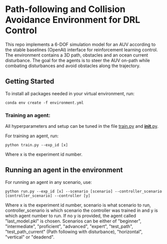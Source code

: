 # Path-following and Collision Avoidance Environment for DRL Control

This repo implements a 6-DOF simulation model for an AUV according to the stable baselines (OpenAI) interface for reinforcement learning control. The environment contains a 3D path, obstacles and an ocean current disturbance. The goal for the agents is to steer the AUV on-path while combating disturbances and avoid obstacles along the trajectory. 

## Getting Started

To install all packages needed in your virtual environment, run:

```
conda env create -f environment.yml
```
 
### Training an agent:

All hyperparameters and setup can be tuned in the file [train.py](https://github.com/simentha/gym-auv/blob/master/train3d.py) and [__init__.py](https://github.com/simentha/gym-auv/blob/master/gym_auv/__init__.py).

For training an agent, run:

```
python train.py --exp_id [x]
```

Where x is the experiment id number. 


## Running an agent in the environment

For running an agent in any scenario, use:

```
python run.py --exp_id [x] --scenario [scenario] --controller_scenario [controller_scenario] --controller [y]
```

Where x is the experiment id number, scenario is what scenario to run, controller_scenario is which scenario the controller was trained in and y is
which agent number to run. If no y is provided, the agent called "last_model.pkl" is chosen. Scenarios can be either of "beginner", "intermediate",
"proficient", "advanced", "expert", "test_path", "test_path_current" (Path following with disturbance), "horizontal", "vertical" or "deadend". 



